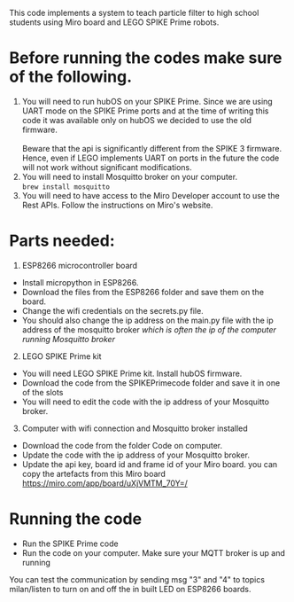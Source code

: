 This code implements a system to teach particle filter to high school students using Miro board and LEGO SPIKE Prime robots. 
 </br>
 
# Before running the codes make sure of the following.
1. You will need to run hubOS on your SPIKE Prime. Since we are using UART mode on the SPIKE Prime ports and at the time of writing this code it was available only on hubOS we decided to use the old firmware. </br> </br> Beware that the api is significantly different from the SPIKE 3 firmware. Hence, even if LEGO implements UART on ports in the future the code will not work without significant modifications.
2. You will need to install Mosquitto broker on your computer. </br>
  <code>brew install mosquitto </code>
3. You will need to have access to the Miro Developer account to use the Rest APIs. Follow the instructions on Miro's website. 

# Parts needed:
1. ESP8266 microcontroller board 
  * Install micropython in ESP8266. 
  * Download the files from the ESP8266 folder and save them on the board. 
  * Change the wifi credentials on the secrets.py file. 
  * You should also change the ip address on the main.py file with the ip address of the mosquitto broker <i> which is often the ip of the computer running Mosquitto broker</i>
  
2. LEGO SPIKE Prime kit
 * You will need LEGO SPIKE Prime kit. Install hubOS firmware. 
 * Download the code from the SPIKEPrimecode folder and save it in one of the slots
 * You will need to edit the code with the ip address of your Mosquitto broker. 

3. Computer with wifi connection and Mosquitto broker installed
* Download the code from the folder Code on computer. 
* Update the code with the ip address of your Mosquitto broker. 
* Update the api key, board id and frame id of your Miro board. you can copy the artefacts from this Miro board https://miro.com/app/board/uXjVMTM_70Y=/ 


# Running the code
* Run the SPIKE Prime code
* Run the code on your computer. Make sure your MQTT broker is up and running


You can test the communication by sending msg "3" and "4" to topics milan/listen to turn on and off the in built LED on ESP8266 boards. 
